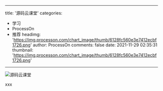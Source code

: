 
---
title: '源码云课堂'
categories: 
 - 学习
 - ProcessOn
 - 推荐
headimg: 'https://img.processon.com/chart_image/thumb/6128fc560e3e7412ecbf1726.png'
author: ProcessOn
comments: false
date: 2021-11-29 02:35:31
thumbnail: 'https://img.processon.com/chart_image/thumb/6128fc560e3e7412ecbf1726.png'
---

<div>   
<img class="thumb" alt="源码云课堂" src="https://img.processon.com/chart_image/thumb/6128fc560e3e7412ecbf1726.png" referrerpolicy="no-referrer">
<p>xxx</p>  
</div>
            